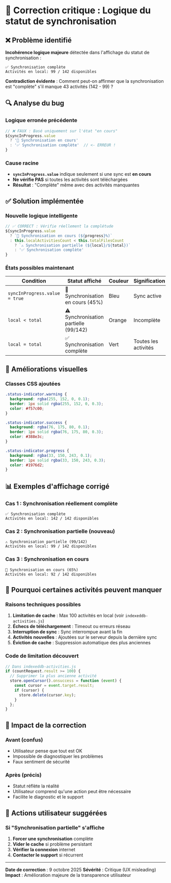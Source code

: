 # 🚨 Correction critique : Logique du statut de synchronisation

## ❌ **Problème identifié**

**Incohérence logique majeure** détectée dans l'affichage du statut de synchronisation :

```
✅ Synchronisation complète
Activités en local: 99 / 142 disponibles
```

**Contradiction évidente** : Comment peut-on affirmer que la synchronisation est "complète" s'il manque 43 activités (142 - 99) ?

## 🔍 **Analyse du bug**

### Logique erronée précédente
```typescript
// ❌ FAUX : Basé uniquement sur l'état "en cours"
${syncInProgress.value
  ? '🔄 Synchronisation en cours'
  : '✅ Synchronisation complète'  // <- ERREUR !
}
```

### Cause racine
- **`syncInProgress.value`** indique seulement si une sync est **en cours**
- **Ne vérifie PAS** si toutes les activités sont téléchargées
- **Résultat** : "Complète" même avec des activités manquantes

## ✅ **Solution implémentée**

### Nouvelle logique intelligente
```typescript
// ✅ CORRECT : Vérifie réellement la complétude
${syncInProgress.value
  ? `🔄 Synchronisation en cours (${progress}%)`
  : this.localActivitiesCount < this.totalFilesCount
    ? `⚠️ Synchronisation partielle (${local}/${total})`
    : '✅ Synchronisation complète'
}
```

### États possibles maintenant

| Condition | Statut affiché | Couleur | Signification |
|-----------|----------------|---------|---------------|
| `syncInProgress.value = true` | 🔄 Synchronisation en cours (45%) | Bleu | Sync active |
| `local < total` | ⚠️ Synchronisation partielle (99/142) | Orange | Incomplète |
| `local = total` | ✅ Synchronisation complète | Vert | Toutes les activités |

## 🎨 **Améliorations visuelles**

### Classes CSS ajoutées
```css
.status-indicator.warning {
  background: rgba(255, 152, 0, 0.1);
  border: 1px solid rgba(255, 152, 0, 0.3);
  color: #f57c00;
}

.status-indicator.success {
  background: rgba(76, 175, 80, 0.1);
  border: 1px solid rgba(76, 175, 80, 0.3);
  color: #388e3c;
}

.status-indicator.progress {
  background: rgba(33, 150, 243, 0.1);
  border: 1px solid rgba(33, 150, 243, 0.3);
  color: #1976d2;
}
```

## 📊 **Exemples d'affichage corrigé**

### Cas 1 : Synchronisation réellement complète
```
✅ Synchronisation complète
Activités en local: 142 / 142 disponibles
```

### Cas 2 : Synchronisation partielle (nouveau)
```
⚠️ Synchronisation partielle (99/142)
Activités en local: 99 / 142 disponibles
```

### Cas 3 : Synchronisation en cours
```
🔄 Synchronisation en cours (65%)
Activités en local: 92 / 142 disponibles
```

## 🔧 **Pourquoi certaines activités peuvent manquer**

### Raisons techniques possibles

1. **Limitation de cache** : Max 100 activités en local (voir `indexeddb-activities.js`)
2. **Échecs de téléchargement** : Timeout ou erreurs réseau
3. **Interruption de sync** : Sync interrompue avant la fin
4. **Activités nouvelles** : Ajoutées sur le serveur depuis la dernière sync
5. **Éviction de cache** : Suppression automatique des plus anciennes

### Code de limitation découvert
```javascript
// Dans indexeddb-activities.js
if (countRequest.result >= 100) {
  // Supprimer la plus ancienne activité
  store.openCursor().onsuccess = function (event) {
    const cursor = event.target.result;
    if (cursor) {
      store.delete(cursor.key);
    }
  };
}
```

## 🎯 **Impact de la correction**

### Avant (confus)
- Utilisateur pense que tout est OK
- Impossible de diagnostiquer les problèmes
- Faux sentiment de sécurité

### Après (précis)
- Statut réflète la réalité
- Utilisateur comprend qu'une action peut être nécessaire
- Facilite le diagnostic et le support

## 🚀 **Actions utilisateur suggérées**

### Si "Synchronisation partielle" s'affiche
1. **Forcer une synchronisation** complète
2. **Vider le cache** si problème persistant
3. **Vérifier la connexion** internet
4. **Contacter le support** si récurrent

---

**Date de correction** : 9 octobre 2025
**Sévérité** : Critique (UX misleading)
**Impact** : Amélioration majeure de la transparence utilisateur